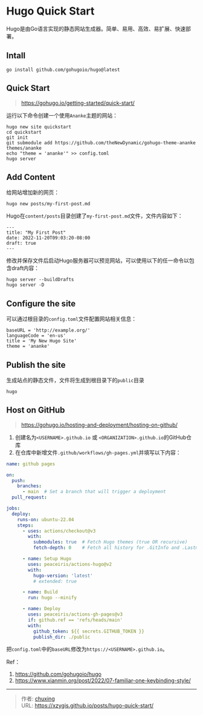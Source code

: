 # Hugo Quick Start


Hugo是由Go语言实现的静态网站生成器。简单、易用、高效、易扩展、快速部署。

## Intall
```shell
go install github.com/gohugoio/hugo@latest
```

## Quick Start
> https://gohugo.io/getting-started/quick-start/

运行以下命令创建一个使用`Ananke`主题的网站：
```shell
hugo new site quickstart
cd quickstart
git init
git submodule add https://github.com/theNewDynamic/gohugo-theme-ananke themes/ananke
echo "theme = 'ananke'" >> config.toml
hugo server
```

## Add Content
给网站增加新的网页：
```shell
hugo new posts/my-first-post.md
```
Hugo在`content/posts`目录创建了`my-first-post.md`文件，文件内容如下：
```shell
---
title: "My First Post"
date: 2022-11-20T09:03:20-08:00
draft: true
---
```

修改并保存文件后启动Hugo服务器可以预览网站，可以使用以下的任一命令以包含draft内容：
```shell
hugo server --buildDrafts
hugo server -D
```

## Configure the site
可以通过根目录的`config.toml`文件配置网站相关信息：
```shell
baseURL = 'http://example.org/'
languageCode = 'en-us'
title = 'My New Hugo Site'
theme = 'ananke'
```

## Publish the site
生成站点的静态文件，文件将生成到根目录下的`public`目录
```shell
hugo
```

## Host on GitHub
> https://gohugo.io/hosting-and-deployment/hosting-on-github/

1. 创建名为`<USERNAME>.github.io` 或 `<ORGANIZATION>.github.io`的GitHub仓库
2. 在仓库中新增文件`.github/workflows/gh-pages.yml`并填写以下内容：
```yaml
name: github pages

on:
  push:
    branches:
      - main  # Set a branch that will trigger a deployment
  pull_request:

jobs:
  deploy:
    runs-on: ubuntu-22.04
    steps:
      - uses: actions/checkout@v3
        with:
          submodules: true  # Fetch Hugo themes (true OR recursive)
          fetch-depth: 0    # Fetch all history for .GitInfo and .Lastmod

      - name: Setup Hugo
        uses: peaceiris/actions-hugo@v2
        with:
          hugo-version: 'latest'
          # extended: true

      - name: Build
        run: hugo --minify

      - name: Deploy
        uses: peaceiris/actions-gh-pages@v3
        if: github.ref == 'refs/heads/main'
        with:
          github_token: ${{ secrets.GITHUB_TOKEN }}
          publish_dir: ./public
```

把`config.toml`中的`baseURL`修改为`https://<USERNAME>.github.io`。

Ref：
1. https://github.com/gohugoio/hugo
2. https://www.xianmin.org/post/2022/07-familiar-one-keybinding-style/


---

> 作者: [chuxing](https://github.com/xzygis)  
> URL: https://xzygis.github.io/posts/hugo-quick-start/  


